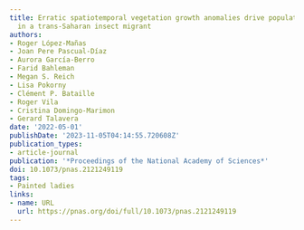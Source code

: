 ```yaml
---
title: Erratic spatiotemporal vegetation growth anomalies drive population outbreaks
  in a trans-Saharan insect migrant
authors:
- Roger López-Mañas
- Joan Pere Pascual-Díaz
- Aurora García-Berro
- Farid Bahleman
- Megan S. Reich
- Lisa Pokorny
- Clément P. Bataille
- Roger Vila
- Cristina Domingo-Marimon
- Gerard Talavera
date: '2022-05-01'
publishDate: '2023-11-05T04:14:55.720608Z'
publication_types:
- article-journal
publication: '*Proceedings of the National Academy of Sciences*'
doi: 10.1073/pnas.2121249119
tags:
- Painted ladies
links:
- name: URL
  url: https://pnas.org/doi/full/10.1073/pnas.2121249119
---
```

